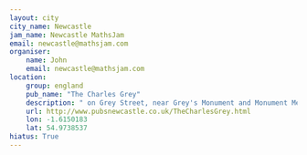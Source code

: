 ```yaml
---
layout: city                                           
city_name: Newcastle                                                               
jam_name: Newcastle MathsJam
email: newcastle@mathsjam.com
organiser:
    name: John
    email: newcastle@mathsjam.com
location:
    group: england
    pub_name: "The Charles Grey"
    description: " on Grey Street, near Grey's Monument and Monument Metro station"
    url: http://www.pubsnewcastle.co.uk/TheCharlesGrey.html
    lon: -1.6150183
    lat: 54.9738537
hiatus: True
---
```

